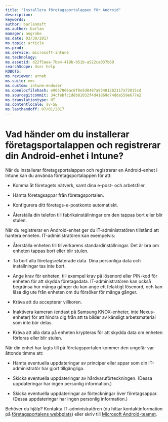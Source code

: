 ```yaml
---
title: "Installera företagsportalappen för Android"
description: 
keywords: 
author: barlanmsft
ms.author: barlan
manager: angrobe
ms.date: 03/30/2017
ms.topic: article
ms.prod: 
ms.service: microsoft-intune
ms.technology: 
ms.assetid: d22f5aea-7be4-419b-b51b-a522ca037b69
searchScope: User help
ROBOTS: 
ms.reviewer: arnab
ms.suite: ems
ms.custom: intune-enduser
ms.openlocfilehash: e9057866ac8f8e5d8487a93401282117a72015cd
ms.sourcegitcommit: 34cfebfc1d8b81032f4d41869d74dda559e677e2
ms.translationtype: HT
ms.contentlocale: sv-SE
ms.lasthandoff: 07/01/2017
---
```

# <a name="what-happens-if-you-install-the-company-portal-app-and-enroll-your-android-device-in-intune"></a>Vad händer om du installerar företagsportalappen och registrerar din Android-enhet i Intune?

När du installerar företagsportalappen och registrerar en Android-enhet i Intune kan du använda företagsportalappen för att:

-   Komma åt företagets nätverk, samt dina e-post- och arbetsfiler.

-   Hämta företagsappar från företagsportalen.

-   Konfigurera ditt företags-e-postkonto automatiskt.

-   Återställa din telefon till fabriksinställningar om den tappas bort eller blir stulen.

När du registrerar en Android-enhet ger du IT-administratören tillstånd att hantera enheten. IT-administratören kan exempelvis:

-   Återställa enheten till tillverkarens standardinställningar. Det är bra om enheten tappas bort eller blir stulen.

-   Ta bort alla företagsrelaterade data. Dina personliga data och inställningar tas inte bort.

-   Ange krav för enheten, till exempel krav på lösenord eller PIN-kod för enheten för att skydda företagsdata. IT-administratören kan också begränsa hur många gånger du kan ange ett felaktigt lösenord, och kan låsa dig ute från enheten om du försöker för många gånger.

-   Kräva att du accepterar villkoren.

-   Inaktivera kameran (endast på Samsung KNOX-enheter, inte Nexus-enheter) för att hindra dig från att ta bilder av känsligt arbetsmaterial som inte bör delas.

-   Kräva att alla data på enheten krypteras för att skydda data om enheten förloras eller blir stulen.

När din enhet har lagts till på företagsportalen kommer den ungefär var åttonde timme att:

-   Hämta eventuella uppdateringar av principer eller appar som din IT-administratör har gjort tillgängliga.

-   Skicka eventuella uppdateringar av hårdvaruförteckningen. (Dessa uppdateringar har ingen personlig information.)

-   Skicka eventuella uppdateringar av förteckningar över företagsappar. (Dessa uppdateringar har ingen personlig information.)

Behöver du hjälp? Kontakta IT-administratören (du hittar kontaktinformation på [företagsportalens webbplats](https://portal.manage.microsoft.com)) eller skriv till <a href="mailto:wintunedroidfbk@microsoft.com?subject=I'm having trouble installing the Company Portal app on my Android device&body=Describe the issue you're experiencing here.">Microsoft Android-teamet</a>.
